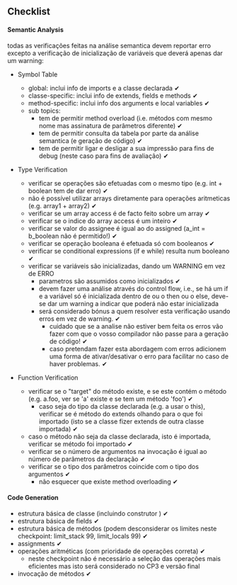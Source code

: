 ## Checklist

#### Semantic Analysis ####
todas as verificações feitas na análise semantica devem reportar erro excepto a verificação de inicialização de variáveis que deverá apenas dar um warning:
- Symbol Table
    * global: inclui info de imports e a classe declarada ✔
    * classe-specific: inclui info de extends, fields e methods ✔
    * method-specific: inclui info dos arguments e local variables ✔
    * sub topics:
       + tem de permitir method overload (i.e. métodos com mesmo nome mas assinatura de parâmetros diferente) ✔
       + tem de permitir consulta da tabela por parte da análise semantica (e geração de código) ✔
       + tem de permitir ligar e desligar a sua impressão para fins de debug (neste caso para fins de avaliação) ✔

- Type Verification
    * verificar se operações são efetuadas com o mesmo tipo (e.g. int + boolean tem de dar erro) ✔
    * não é possível utilizar arrays diretamente para operações aritmeticas (e.g. array1 + array2) ✔
    * verificar se um array access é de facto feito sobre um array ✔
    * verificar se o indice do array access é um inteiro ✔
    * verificar se valor do assignee é igual ao do assigned (a_int = b_boolean não é permitido!) ✔
    * verificar se operação booleana é efetuada só com booleanos ✔
    * verificar se conditional expressions (if e while) resulta num booleano ✔
    * verificar se variáveis são inicializadas, dando um WARNING em vez de ERRO
       + parametros são assumidos como inicializados ✔
       + devem fazer uma análise através do control flow, i.e., se há um if e a variável só é inicializada dentro de ou o then ou o else, deve-se dar um warning a indicar que poderá não estar inicializada 
       + será considerado bónus a quem resolver esta verificação usando erros em vez de warning. ✔
            - cuidado que se a analise não estiver bem feita os erros vão fazer com que o vosso compilador não passe para a geração de código! ✔
			- caso pretendam fazer esta abordagem com erros adicionem uma forma de ativar/desativar o erro para facilitar no caso de haver problemas. ✔

- Function Verification
	* verificar se o "target" do método existe, e se este contém o método (e.g. a.foo, ver se 'a' existe e se tem um método 'foo') ✔
	    - caso seja do tipo da classe declarada (e.g. a usar o this), verificar se é método do extends olhando para o que foi importado (isto se a classe fizer extends de outra classe importada) ✔
	* caso o método não seja da classe declarada, isto é importada, verificar se método foi importado ✔
	* verificar se o número de argumentos na invocação é igual ao número de parâmetros da declaração ✔
	* verificar se o tipo dos parâmetros coincide com o tipo dos argumentos ✔
	    - não esquecer que existe method overloading ✔

#### Code Generation ####
- estrutura básica de classe (incluindo construtor <init>) ✔
- estrutura básica de fields ✔
- estrutura básica de métodos (podem desconsiderar os limites neste checkpoint: limit_stack 99, limit_locals 99) ✔
- assignments ✔
- operações aritméticas (com prioridade de operações correta) ✔
    - neste checkpoint não é necessário a seleção das operações mais eficientes mas isto será considerado no CP3 e versão final
- invocação de métodos ✔